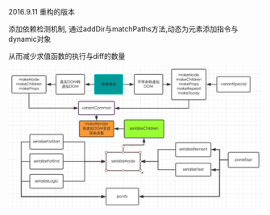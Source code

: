 2016.9.11 重构的版本

添加依赖检测机制, 通过addDir与matchPaths方法,动态为元素添加指令与dynamic对象

从而减少求值函数的执行与diff的数量 

![](./strategy.png)